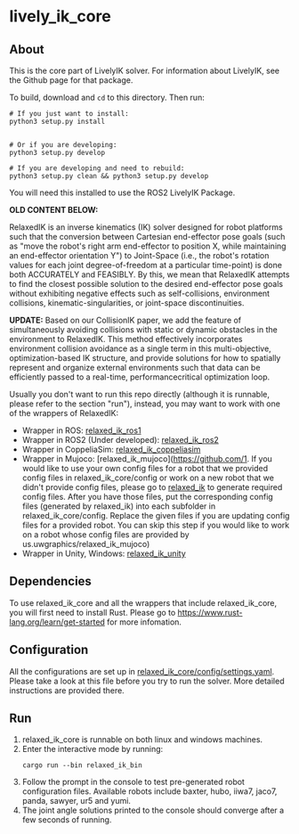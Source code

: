 # lively_ik_core
## About

This is the core part of LivelyIK solver. For information about LivelyIK, see the Github page for that package.

To build, download and `cd` to this directory. Then run:

```
# If you just want to install:
python3 setup.py install


# Or if you are developing:
python3 setup.py develop

# If you are developing and need to rebuild:
python3 setup.py clean && python3 setup.py develop
```

You will need this installed to use the ROS2 LivelyIK Package.

**OLD CONTENT BELOW:**

RelaxedIK is an inverse kinematics (IK) solver designed for robot platforms such that the conversion between Cartesian end-effector pose goals (such as "move the robot's right arm end-effector to position X, while maintaining an end-effector orientation Y") to Joint-Space (i.e., the robot's rotation values for each joint degree-of-freedom at a particular time-point) is done both ACCURATELY and FEASIBLY.  By this, we mean that RelaxedIK attempts to find the closest possible solution to the desired end-effector pose goals without exhibiting negative effects such as self-collisions, environment collisions, kinematic-singularities, or joint-space discontinuities.

**UPDATE:** Based on our CollisionIK paper, we add the feature of simultaneously avoiding collisions with static or dynamic obstacles in the environment to RelaxedIK. This method effectively incorporates environment collision avoidance as a single term in this multi-objective, optimization-based IK structure, and provide solutions for how to spatially represent and organize external environments such that data can be efficiently passed to a real-time, performancecritical optimization loop.

Usually you don't want to run this repo directly (although it is runnable, please refer to the section "run"), instead, you may want to work with one of the wrappers of RelaxedIK:
+ Wrapper in ROS: [relaxed_ik_ros1](https://github.com/uwgraphics/relaxed_ik_ros1)
+ Wrapper in ROS2 (Under developed): [relaxed_ik_ros2](https://github.com/uwgraphics/relaxed_ik_ros2)
+ Wrapper in CoppeliaSim: [relaxed_ik_coppeliasim](https://github.com/uwgraphics/relaxed_ik_coppeliasim)
+ Wrapper in Mujoco: [relaxed_ik_mujoco](https://github.com/1. If you would like to use your own config files for a robot that we provided config files in relaxed_ik_core/config or work on a new robot that we didn't provide config files, please go to [relaxed_ik](https://github.com/uwgraphics/relaxed_ik) to generate required config files. After you have those files, put the corresponding config files (generated by relaxed_ik) into each subfolder in relaxed_ik_core/config. Replace the given files if you are updating config files for a provided robot. You can skip this step if you would like to work on a robot whose config files are provided by us.uwgraphics/relaxed_ik_mujoco)
+ Wrapper in Unity, Windows: [relaxed_ik_unity](https://github.com/uwgraphics/relaxed_ik_unity)

## Dependencies
To use relaxed_ik_core and all the wrappers that include relaxed_ik_core, you will first need to install Rust. Please go to https://www.rust-lang.org/learn/get-started for more infomation.

## Configuration
All the configurations are set up in [relaxed_ik_core/config/settings.yaml](https://github.com/uwgraphics/relaxed_ik_core/blob/dev/config/settings.yaml). Please take a look at this file before you try to run the solver. More detailed instructions are provided there.

## Run
1. relaxed_ik_core is runnable on both linux and windows machines.
2. Enter the interactive mode by running:
	```
	cargo run --bin relaxed_ik_bin
	```
3. Follow the prompt in the console to test pre-generated robot configuration files. Available robots include baxter, hubo, iiwa7, jaco7, panda, sawyer, ur5 and yumi.
4. The joint angle solutions printed to the console should converge after a few seconds of running.
